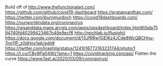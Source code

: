 Build off of
http://www.thefunctionalart.com/
https://github.com/github/covid19-dashboard
https://pratapvardhan.com/
https://twitter.com/jburnmurdoch
https://covid19dashboards.com/
https://ourworldindata.org/coronavirus
https://gisanddata.maps.arcgis.com/apps/opsdashboard/index.html#/bda7594740fd40299423467b48e9ecf6
http://reichlab.io/flusight/
https://docs.google.com/document/d/13JfRRw1GEIKz4JCde8WcQBCHnu-7nn11P_z0dHov1eA/edit#
https://twitter.com/liraphila/status/1241016772163231744/photo/1
https://t.co/CBy9Pa04Wz?amp=1
https://covidtracking.com/api/
Flatten the curve
https://www.fast.ai/2020/03/09/coronavirus/
